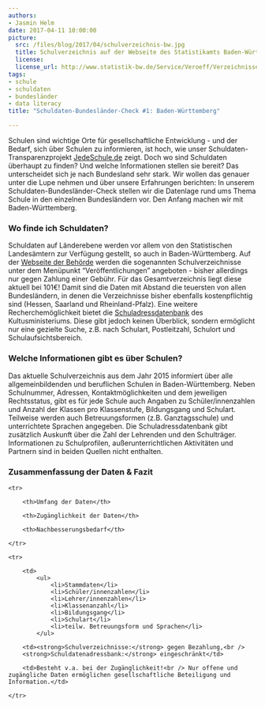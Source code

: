```yaml
---
authors: 
- Jasmin Helm
date: 2017-04-11 10:00:00
picture:
  src: /files/blog/2017/04/schulverzeichnis-bw.jpg
  title: Schulverzeichnis auf der Webseite des Statistikamts Baden-Württemberg
  license: 
  license_url: http://www.statistik-bw.de/Service/Veroeff/Verzeichnisse/113015006.bs
tags:
- schule
- schuldaten
- bundesländer
- data literacy
title: "Schuldaten-Bundesländer-Check #1: Baden-Württemberg"

---
```


Schulen sind wichtige Orte für gesellschaftliche Entwicklung - und der Bedarf, sich über Schulen zu informieren, ist hoch, wie unser Schuldaten-Transparenzprojekt [JedeSchule.de](https://jedeschule.de) zeigt. Doch wo sind Schuldaten überhaupt zu finden? Und welche Informationen stellen sie bereit? Das unterscheidet sich je nach Bundesland sehr stark. Wir wollen das genauer unter die Lupe nehmen und über unsere Erfahrungen berichten: In unserem Schuldaten-Bundesländer-Check stellen wir die Datenlage rund ums Thema Schule in den einzelnen Bundesländern vor. Den Anfang machen wir mit Baden-Württemberg.

### Wo finde ich Schuldaten?

Schuldaten auf Länderebene werden vor allem von den Statistischen Landesämtern zur Verfügung gestellt, so auch in Baden-Württemberg. Auf der [Webseite der Behörde](http://www.statistik-bw.de/Service/Veroeff/Verzeichnisse/113015006.bs) werden die sogenannten Schulverzeichnisse unter dem Menüpunkt “Veröffentlichungen” angeboten - bisher allerdings nur gegen Zahlung einer Gebühr. Für das Gesamtverzeichnis liegt diese aktuell bei 101€! Damit sind die Daten mit Abstand die teuersten von allen Bundesländern, in denen die Verzeichnisse bisher ebenfalls kostenpflichtig sind (Hessen, Saarland und Rheinland-Pfalz). Eine weitere Recherchemöglichkeit bietet die [Schuladressdatenbank](http://km-bw.de/,Lde/Startseite/Service/Schuladressdatenbank) des Kultusministeriums. Diese gibt jedoch keinen Überblick, sondern ermöglicht nur eine gezielte Suche, z.B. nach Schulart, Postleitzahl, Schulort und Schulaufsichtsbereich. 

### Welche Informationen gibt es über Schulen?

Das aktuelle Schulverzeichnis aus dem Jahr 2015 informiert über alle allgemeinbildenden und beruflichen Schulen in Baden-Württemberg. Neben Schulnummer, Adressen, Kontaktmöglichkeiten und dem jeweiligen Rechtsstatus, gibt es für jede Schule auch Angaben zu Schüler/innenzahlen und Anzahl der Klassen pro Klassenstufe, Bildungsgang und Schulart. Teilweise werden auch Betreuungsformen (z.B. Ganztagsschule) und unterrichtete Sprachen angegeben. Die Schuladressdatenbank gibt zusätzlich Auskunft über die Zahl der Lehrenden und den Schulträger. Informationen zu Schulprofilen, außerunterrichtlichen Aktivitäten und Partnern sind in beiden Quellen nicht enthalten.

### Zusammenfassung der Daten & Fazit

<table>

	<tr>

		<th>Umfang der Daten</th>

		<th>Zugänglichkeit der Daten</th>

		<th>Nachbesserungsbedarf</th>

	</tr>

	<tr>

		<td>
		    <ul>
		        <li>Stammdaten</li>
		        <li>Schüler/innenzahlen</li>
		        <li>Lehrer/innenzahlen</li>
		        <li>Klassenanzahl</li>
		        <li>Bildungsgang</li>
		        <li>Schulart</li>
		        <li>teilw. Betreuungsform und Sprachen</li>
		    </ul>

		<td><strong>Schulverzeichnisse:</strong> gegen Bezahlung,<br /> 
		<strong>Schuldatenadressbank:</strong> eingeschränkt</td>

		<td>Besteht v.a. bei der Zugänglichkeit!<br /> Nur offene und zugängliche Daten ermöglichen gesellschaftliche Beteiligung und Information.</td>

	</tr>

</table>